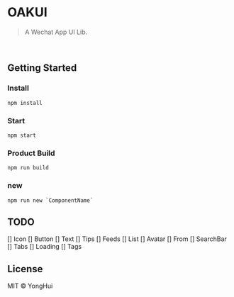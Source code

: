 # OAKUI
> A Wechat App UI Lib.
<br/>

## Getting Started

### Install
```code
npm install
```

### Start
```code
npm start
```

### Product Build
```code
npm run build
```

### new
```code
npm run new `ComponentName`
```

## TODO
[] Icon
[] Button
[] Text
[] Tips
[] Feeds 
[] List
[] Avatar
[] From
[] SearchBar
[] Tabs
[] Loading
[] Tags


## License
MIT © YongHui
